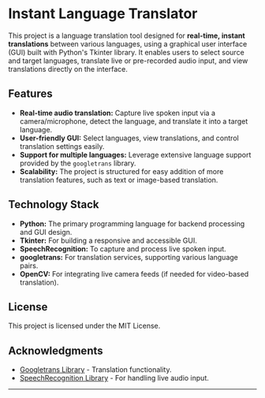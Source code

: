 # Instant Language Translator

This project is a language translation tool designed for **real-time, instant translations** between various languages, using a graphical user interface (GUI) built with Python's Tkinter library. It enables users to select source and target languages, translate live or pre-recorded audio input, and view translations directly on the interface.

## Features

- **Real-time audio translation:** Capture live spoken input via a camera/microphone, detect the language, and translate it into a target language.
- **User-friendly GUI:** Select languages, view translations, and control translation settings easily.
- **Support for multiple languages:** Leverage extensive language support provided by the `googletrans` library.
- **Scalability:** The project is structured for easy addition of more translation features, such as text or image-based translation.

## Technology Stack

- **Python:** The primary programming language for backend processing and GUI design.
- **Tkinter:** For building a responsive and accessible GUI.
- **SpeechRecognition:** To capture and process live spoken input.
- **googletrans:** For translation services, supporting various language pairs.
- **OpenCV:** For integrating live camera feeds (if needed for video-based translation).
  
## License

This project is licensed under the MIT License.

## Acknowledgments

- [Googletrans Library](https://py-googletrans.readthedocs.io/en/latest/) - Translation functionality.
- [SpeechRecognition Library](https://pypi.org/project/SpeechRecognition/) - For handling live audio input.

---
